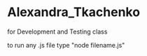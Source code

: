 # Alexandra_Tkachenko
for Development and Testing class

to run any .js file type "node filename.js"
